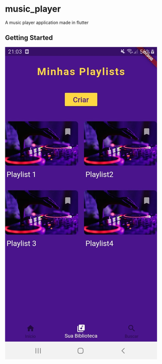 # music_player

A music player application made in flutter

## Getting Started

![GitHub Logo](https://raw.githubusercontent.com/jonh14lk/Flutter/master/music_player/assets/print.jpeg)
